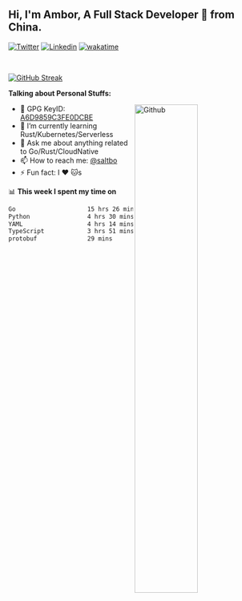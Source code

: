 ## Hi, I'm Ambor, A Full Stack Developer 🚀 from China.

[![Twitter](https://img.shields.io/badge/-saltbo-1ca0f1?style=flat&logo=twitter&logoColor=white)](https://twitter.com/rdsaltbo)
[![Linkedin](https://img.shields.io/badge/-saltbo-blue?style=flat&logo=Linkedin&logoColor=white)](https://www.linkedin.com/in/saltbo/)
[![wakatime](https://wakatime.com/badge/user/f82b1c77-faab-48cd-aef5-a12c0aff104b.svg)](https://wakatime.com/@f82b1c77-faab-48cd-aef5-a12c0aff104b)

&nbsp;  

[![GitHub Streak](http://github-readme-streak-stats.herokuapp.com?user=saltbo&hide_border=true&date_format=M%20j%5B%2C%20Y%5D)](https://git.io/streak-stats)

**Talking about Personal Stuffs:**
<!-- Any image aligned to the right. Beware the width  -->
<img width="50%" align="right" alt="Github" src="https://raw.githubusercontent.com/saltbo/saltbo/master/images/git-header.svg" />

- 🤘 GPG KeyID: [A6D9859C3FE0DCBE](https://saltbo.cn/pgp_keys.asc)
- 🌱 I’m currently learning Rust/Kubernetes/Serverless
- 💬 Ask me about anything related to Go/Rust/CloudNative
- 📫 How to reach me: [@saltbo](https://t.me/saltbo)
- ⚡ Fun fact: I :heart: :cat:s


📊 **This week I spent my time on**
<!--START_SECTION:waka-->

```txt
Go                    15 hrs 26 mins  ████████████▓░░░░░░░░░░░░   50.93 %
Python                4 hrs 30 mins   ███▓░░░░░░░░░░░░░░░░░░░░░   14.89 %
YAML                  4 hrs 14 mins   ███▒░░░░░░░░░░░░░░░░░░░░░   13.99 %
TypeScript            3 hrs 51 mins   ███▒░░░░░░░░░░░░░░░░░░░░░   12.71 %
protobuf              29 mins         ▒░░░░░░░░░░░░░░░░░░░░░░░░   01.65 %
```

<!--END_SECTION:waka-->
